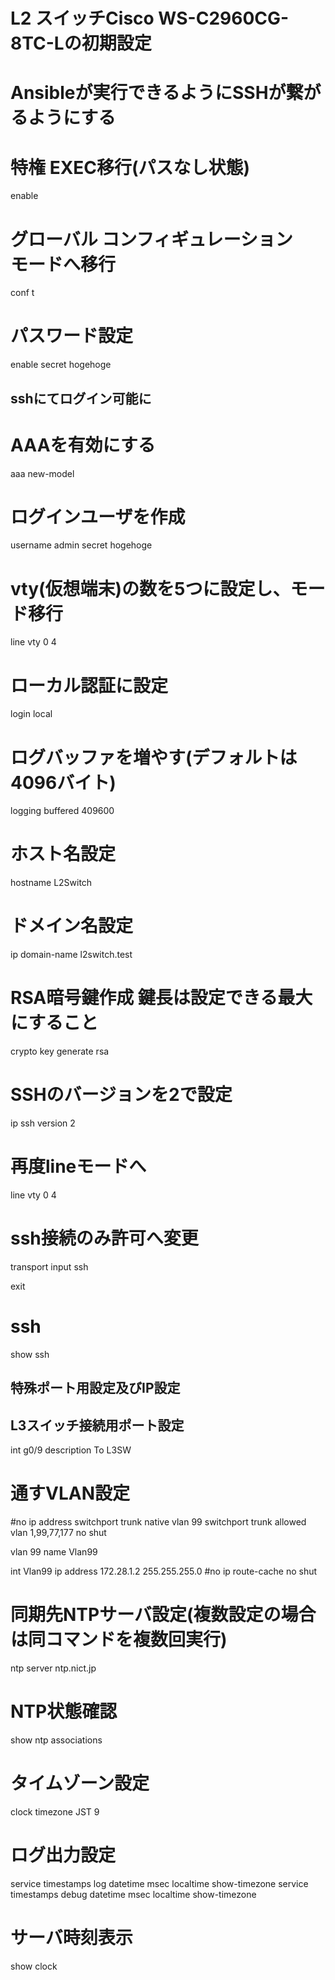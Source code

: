 # L2 スイッチCisco WS-C2960CG-8TC-Lの初期設定
# Ansibleが実行できるようにSSHが繋がるようにする

# 特権 EXEC移行(パスなし状態)
enable

# グローバル コンフィギュレーション　モードへ移行
conf t

# パスワード設定
enable secret hogehoge

## sshにてログイン可能に

# AAAを有効にする
aaa new-model

# ログインユーザを作成
username admin secret hogehoge

# vty(仮想端末)の数を5つに設定し、モード移行
line vty 0 4
# ローカル認証に設定
login local

# ログバッファを増やす(デフォルトは4096バイト)
logging buffered 409600

# ホスト名設定
hostname L2Switch

# ドメイン名設定
ip domain-name l2switch.test

# RSA暗号鍵作成 鍵長は設定できる最大にすること
crypto key generate rsa

# SSHのバージョンを2で設定
ip ssh version 2

# 再度lineモードへ
line vty 0 4

# ssh接続のみ許可へ変更
transport input ssh

exit
# ssh
show ssh

## 特殊ポート用設定及びIP設定
## L3スイッチ接続用ポート設定
int g0/9
description To L3SW
# 通すVLAN設定
#no ip address
switchport trunk native vlan 99
switchport trunk allowed vlan 1,99,77,177
no shut

vlan 99
name Vlan99

int Vlan99
ip address 172.28.1.2 255.255.255.0
#no ip route-cache
no shut


# 同期先NTPサーバ設定(複数設定の場合は同コマンドを複数回実行)
ntp server ntp.nict.jp

# NTP状態確認
show ntp associations

# タイムゾーン設定
clock timezone JST 9

# ログ出力設定
service timestamps log datetime msec localtime show-timezone
service timestamps debug datetime msec localtime show-timezone

# サーバ時刻表示
show clock
